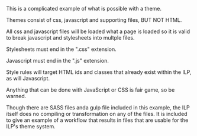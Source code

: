 This is a complicated example of what is possible with a theme.

Themes consist of css, javascript and supporting files, BUT NOT HTML.

All css and javascript files will be loaded what a page is loaded so it is valid
to break javascript and stylesheets into multple files. 

Stylesheets must end in the ".css" extension.

Javascript must end in the ".js" extension.

Style rules will target HTML ids and classes that already exist within the
ILP, as will Javascript.

Anything that can be done with JavaScript or CSS is fair game, so be warned.

Though there are SASS files anda  gulp file included in this example, the ILP itself
does no compiling or transformation on any of the files.  It is included to give an
example of a workflow that results in files that are usable for the ILP's theme
system.